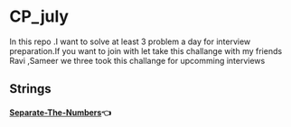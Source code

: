 # CP_july
In this repo .I want to solve at least 3 problem a day  for interview preparation.If you want to join with let take this challange with my friends Ravi ,Sameer we three took this challange for  upcomming interviews

## Strings

#### [Separate-The-Numbers](https://github.com/kadambarigirish/cp_july/tree/main/separate-the-numbers-English)👈

